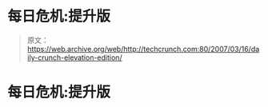 # 每日危机:提升版 

> 原文：<https://web.archive.org/web/http://techcrunch.com:80/2007/03/16/daily-crunch-elevation-edition/>

# 每日危机:提升版